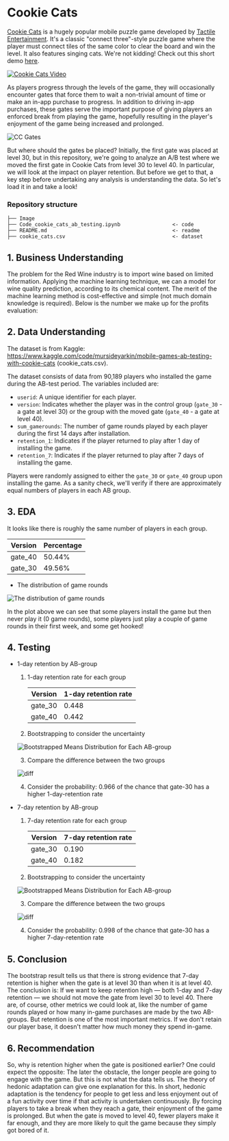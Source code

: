 # Cookie Cats

[Cookie Cats](https://www.facebook.com/cookiecatsgame) is a hugely popular mobile puzzle game developed by [Tactile Entertainment](http://tactile.dk). It's a classic "connect three"-style puzzle game where the player must connect tiles of the same color to clear the board and win the level. It also features singing cats. We're not kidding! Check out this short demo [here](https://youtu.be/GaP5f0jVTWE).

[![Cookie Cats Video](https://github.com/Taweilo/cookie_cats/blob/main/Image/cookie_cats_video.jpeg)](https://youtu.be/GaP5f0jVTWE)

As players progress through the levels of the game, they will occasionally encounter gates that force them to wait a non-trivial amount of time or make an in-app purchase to progress. In addition to driving in-app purchases, these gates serve the important purpose of giving players an enforced break from playing the game, hopefully resulting in the player's enjoyment of the game being increased and prolonged.

![CC Gates](https://github.com/Taweilo/cookie_cats/blob/main/Image/cc_gates.png)

But where should the gates be placed? Initially, the first gate was placed at level 30, but in this repository, we're going to analyze an A/B test where we moved the first gate in Cookie Cats from level 30 to level 40. In particular, we will look at the impact on player retention. But before we get to that, a key step before undertaking any analysis is understanding the data. So let's load it in and take a look!



### Repository structure

```
├── Image
├── Code_cookie_cats_ab_testing.ipynb                 <- code
├── README.md                                         <- readme
├── cookie_cats.csv                                   <- dataset
```

## 1. Business Understanding
The problem for the Red Wine industry is to import wine based on limited information. Applying the machine learning technique, we can a model for wine quality prediction, according to its chemical content. The merit of the machine learning method is cost-effective and simple (not much domain knowledge is required). Below is the number we make up for the profits evaluation:


## 2. Data Understanding

The dataset is from Kaggle: https://www.kaggle.com/code/mursideyarkin/mobile-games-ab-testing-with-cookie-cats (cookie_cats.csv). 

The dataset consists of data from 90,189 players who installed the game during the AB-test period. The variables included are:

- `userid`: A unique identifier for each player.
- `version`: Indicates whether the player was in the control group (`gate_30` - a gate at level 30) or the group with the moved gate (`gate_40` - a gate at level 40).
- `sum_gamerounds`: The number of game rounds played by each player during the first 14 days after installation.
- `retention_1`: Indicates if the player returned to play after 1 day of installing the game.
- `retention_7`: Indicates if the player returned to play after 7 days of installing the game.

Players were randomly assigned to either the `gate_30` or `gate_40` group upon installing the game. As a sanity check, we'll verify if there are approximately equal numbers of players in each AB group.

## 3. EDA
It looks like there is roughly the same number of players in each group. 

  | Version | Percentage |
  |---------|------------|
  | gate_40 | 50.44%     |
  | gate_30 | 49.56%     |

- The distribution of game rounds
  
![The distribution of game rounds](https://github.com/Taweilo/cookie_cats/blob/main/Image/The%20distribution%20of%20game%20rounds.png)

In the plot above we can see that some players install the game but then never play it (0 game rounds), some players just play a couple of game rounds in their first week, and some get hooked!

## 4. Testing
- 1-day retention by AB-group
  
  1. 1-day retention rate for each group
     
        | Version | 1-day retention rate    |
        |---------|----------|
        | gate_30 | 0.448 |
        | gate_40 | 0.442 |
  
  2. Bootstrapping to consider the uncertainty
  
  ![Bootstrapped Means Distribution for Each AB-group](https://github.com/Taweilo/cookie_cats/blob/main/Image/Bootstrapped%20Means%20Distribution%20for%20Each%20AB-group%20-1.png) 

  3. Compare the difference between the two groups
     
  ![diff](https://github.com/Taweilo/cookie_cats/blob/main/Image/%25%20Difference%20Between%20the%20Two%20AB-groups%20-%201.png)     
  
  4. Consider the probability: 0.966 of the chance that gate-30 has a higher 1-day-retention rate
     
- 7-day retention by AB-group
  
  1. 7-day retention rate for each group
     
        | Version | 7-day retention rate    |
        |---------|----------|
        | gate_30 | 0.190 |
        | gate_40 | 0.182 |
  
  2. Bootstrapping to consider the uncertainty
     
  ![Bootstrapped Means Distribution for Each AB-group](https://github.com/Taweilo/cookie_cats/blob/main/Image/Bootstrapped%20Means%20Distribution%20for%20Each%20AB-group%20-%207.png) 
     
  3. Compare the difference between the two groups
     
  ![diff](https://github.com/Taweilo/cookie_cats/blob/main/Image/%25%20Difference%20Between%20the%20Two%20AB-groups%20-%207.png)     
  
  4. Consider the probability: 0.998 of the chance that gate-30 has a higher 7-day-retention rate
     
## 5. Conclusion
The bootstrap result tells us that there is strong evidence that 7-day retention is higher when the gate is at level 30 than when it is at level 40. The conclusion is: If we want to keep retention high — both 1-day and 7-day retention — we should not move the gate from level 30 to level 40. There are, of course, other metrics we could look at, like the number of game rounds played or how many in-game purchases are made by the two AB-groups. But retention is one of the most important metrics. If we don't retain our player base, it doesn't matter how much money they spend in-game.

## 6. Recommendation
So, why is retention higher when the gate is positioned earlier? One could expect the opposite: The later the obstacle, the longer people are going to engage with the game. But this is not what the data tells us. The theory of hedonic adaptation can give one explanation for this. In short, hedonic adaptation is the tendency for people to get less and less enjoyment out of a fun activity over time if that activity is undertaken continuously. By forcing players to take a break when they reach a gate, their enjoyment of the game is prolonged. But when the gate is moved to level 40, fewer players make it far enough, and they are more likely to quit the game because they simply got bored of it.

 

